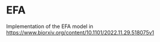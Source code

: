 # EFA

Implementation of the EFA model in https://www.biorxiv.org/content/10.1101/2022.11.29.518075v1
